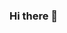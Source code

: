 ### Hi there 👋

<!--
**apigeoneer/apigeoneer** is a ✨ _special_ ✨ repository because its `README.md` (this file) appears on your GitHub profile.

Here are some ideas to get you started:

- 🔭 I’m currently working on ...
- 🌱 I’m currently learning ...
- 👯 I’m looking to collaborate on ...
- 🤔 I’m looking for help with ...
- 💬 Ask me about ...
- 📫 How to reach me: ...
- 😄 Pronouns: ...
- ⚡ Fun fact: ...
-->

<!--
#### 📕 Check out my Blog posts
<a href="https://dev.to/apigeoneer" target="_blank"><img align="left" alt="DEV" width="26px" src="" /></a>
<a href="https://chitranshisrivastava.hashnode.dev/" target="_blank"><img align="left" alt="Hashnode" width="26px" src="" /></a>


#### Languages and Tools:
<a href="https://github.com/apigeoneer/" target="_blank"><img align="left" alt="HTML5" width="26px" src="https://www.flaticon.com/free-icon/android_174836?term=android&page=1&position=12&page=1&position=12&related_id=174836&origin=search" /></a>
<a href="https://dev.to/apigeoneer" target="_blank"><img align="left" alt="Kotlin" width="26px" src="" /></a>
<a href="https://www.python.org" target="_blank"> <img align="left" alt="Python" width="26px" src="https://www.flaticon.com/free-icon/java_226777"/> </a>
<a href="https://www.w3schools.com/cpp/" target="_blank"> <img align="left" alt="C++" width="26px" src="https://github.com/Aakarsh-B/trying-repos/blob/master/c++.png"/> </a>
<a href="https://git-scm.com/" target="_blank"> <img align="left" alt="git" width="26px" src="https://www.vectorlogo.zone/logos/git-scm/git-scm-icon.svg"/> </a>
<img align="left" alt="GitHub" width="26px" src="https://github.com/Aakarsh-B/trying-repos/blob/master/github.svg" />
<br />
<br />
-->
